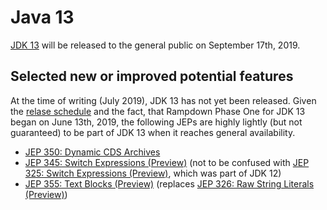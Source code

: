 # Java 13

[JDK 13](https://openjdk.java.net/projects/jdk/13/) will be released to the general public on September 17th, 2019.

## Selected new or improved potential features

At the time of writing (July 2019), JDK 13 has not yet been released.
Given the [relase schedule](https://openjdk.java.net/jeps/3) and the fact, that Rampdown Phase One for JDK 13 began on June 13th, 2019, the following JEPs are highly lightly (but not guaranteed) to be part of JDK 13 when it reaches general availability.

- [JEP 350: Dynamic CDS Archives](https://openjdk.java.net/jeps/350)
- [JEP 345: Switch Expressions (Preview)](https://openjdk.java.net/jeps/354) (not to be confused with [JEP 325: Switch Expressions (Preview)](https://openjdk.java.net/jeps/325), which was part of JDK 12)
- [JEP 355: Text Blocks (Preview)](https://openjdk.java.net/jeps/355) (replaces [JEP 326: Raw String Literals (Preview)](https://openjdk.java.net/jeps/326))
